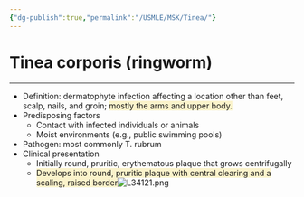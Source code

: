 ```yaml
---
{"dg-publish":true,"permalink":"/USMLE/MSK/Tinea/"}
---
```


# Tinea corporis (ringworm)
---
- Definition: dermatophyte infection affecting a location other than feet, scalp, nails, and groin; <span style="background:rgba(240, 200, 0, 0.2)">mostly the arms and upper body.</span>
- Predisposing factors
	- Contact with infected individuals or animals
	- Moist environments (e.g., public swimming pools)
- Pathogen: most commonly T. rubrum
- Clinical presentation 
	- Initially round, pruritic, erythematous plaque that grows centrifugally
	- <span style="background:rgba(240, 200, 0, 0.2)">Develops into round, pruritic plaque with central clearing and a scaling, raised border</span>![L34121.png](/img/user/appendix/L34121.png)

